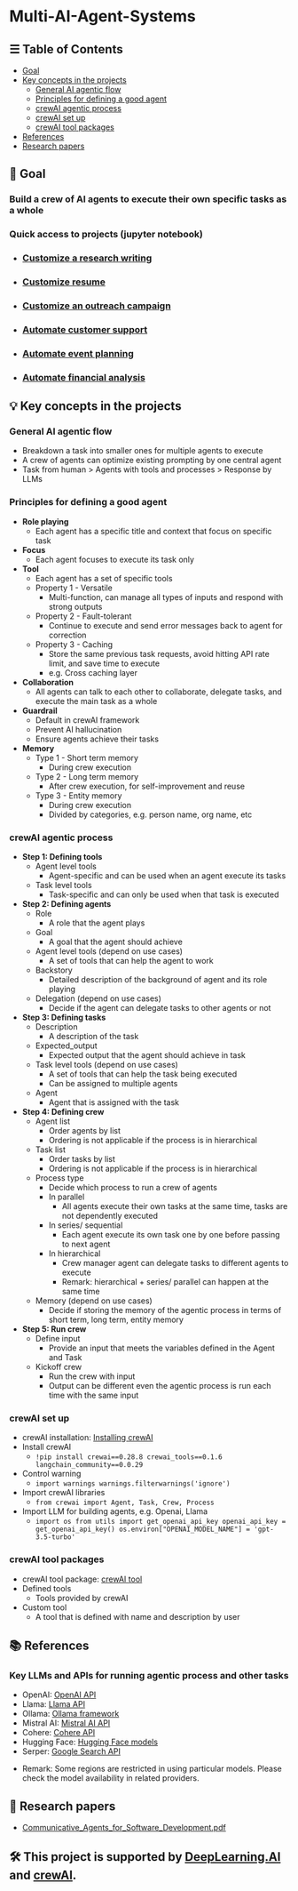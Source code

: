 # Multi-AI-Agent-Systems

## ☰ Table of Contents
- [Goal](https://github.com/SC92113/Multi-AI-Agent-System/tree/main?tab=readme-ov-file#-goal)
- [Key concepts in the projects](https://github.com/SC92113/Multi-AI-Agent-System/tree/main?tab=readme-ov-file#-key-concepts-in-the-projects)
  - [General AI agentic flow](https://github.com/SC92113/Multi-AI-Agent-System/tree/main?tab=readme-ov-file#general-ai-agentic-flow)
  - [Principles for defining a good agent](https://github.com/SC92113/Multi-AI-Agent-System?tab=readme-ov-file#principles-for-defining-a-good-agent)
  - [crewAI agentic process](https://github.com/SC92113/Multi-AI-Agent-System?tab=readme-ov-file#crewai-agentic-process)
  - [crewAI set up](https://github.com/SC92113/Multi-AI-Agent-System?tab=readme-ov-file#crewai-set-up)
  - [crewAI tool packages](https://github.com/SC92113/Multi-AI-Agent-System?tab=readme-ov-file#crewai-tool-packages)
- [References](https://github.com/SC92113/Multi-AI-Agent-System/tree/main?tab=readme-ov-file#-references)
- [Research papers](https://github.com/SC92113/Multi-AI-Agent-System/tree/main?tab=readme-ov-file#-research-papers)

## 🎯 Goal
### Build a crew of AI agents to execute their own specific tasks as a whole
### Quick access to projects (jupyter notebook)
- ### [Customize a research writing](https://github.com/SC92113/Multi-AI-Agent-Systems/blob/93bfe0a33996f1716fea4d6f8eed97e56885b572/Research_Writing_Agent.ipynb)
- ### [Customize resume](https://github.com/SC92113/Multi-AI-Agent-Systems/blob/93bfe0a33996f1716fea4d6f8eed97e56885b572/Resume_Customization_Agent.ipynb)
- ### [Customize an outreach campaign](https://github.com/SC92113/Multi-AI-Agent-Systems/blob/93bfe0a33996f1716fea4d6f8eed97e56885b572/Customer_Outreach_System_Agent.ipynb)
- ### [Automate customer support](https://github.com/SC92113/Multi-AI-Agent-Systems/blob/93bfe0a33996f1716fea4d6f8eed97e56885b572/Customer_Support_Automation.ipynb)
- ### [Automate event planning](https://github.com/SC92113/Multi-AI-Agent-Systems/blob/93bfe0a33996f1716fea4d6f8eed97e56885b572/Event_Planning_Automation_Agent.ipynb)
- ### [Automate financial analysis](https://github.com/SC92113/Multi-AI-Agent-Systems/blob/93bfe0a33996f1716fea4d6f8eed97e56885b572/Financial_Analysis_Agent.ipynb)

## 💡 Key concepts in the projects
### General AI agentic flow
- Breakdown a task into smaller ones for multiple agents to execute
- A crew of agents can optimize existing prompting by one central agent
- Task from human > Agents with tools and processes > Response by LLMs

### Principles for defining a good agent
- **Role playing**
  - Each agent has a specific title and context that focus on specific task
- **Focus**
  - Each agent focuses to execute its task only
- **Tool**
  - Each agent has a set of specific tools
  - Property 1 - Versatile
    - Multi-function, can manage all types of inputs and respond with strong outputs
  - Property 2 - Fault-tolerant
    - Continue to execute and send error messages back to agent for correction
  - Property 3 - Caching
    - Store the same previous task requests, avoid hitting API rate limit, and save time to execute
    - e.g. Cross caching layer
- **Collaboration**
  - All agents can talk to each other to collaborate, delegate tasks, and execute the main task as a whole
- **Guardrail**
  - Default in crewAI framework
  - Prevent AI hallucination
  - Ensure agents achieve their tasks
- **Memory**
  - Type 1 - Short term memory
    - During crew execution
  - Type 2 - Long term memory
    - After crew execution, for self-improvement and reuse 
  - Type 3 - Entity memory
    - During crew execution
    - Divided by categories, e.g. person name, org name, etc

### crewAI agentic process
- **Step 1: Defining tools**
  - Agent level tools
    - Agent-specific and can be used when an agent execute its tasks
  - Task level tools 
    - Task-specific and can only be used when that task is executed
- **Step 2: Defining agents**
  - Role
    - A role that the agent plays
  - Goal
    - A goal that the agent should achieve
  - Agent level tools (depend on use cases)
    - A set of tools that can help the agent to work
  - Backstory
    - Detailed description of the background of agent and its role playing 
  - Delegation (depend on use cases)
    - Decide if the agent can delegate tasks to other agents or not
- **Step 3: Defining tasks**
  - Description
    - A description of the task
  - Expected_output
    - Expected output that the agent should achieve in task
  - Task level tools (depend on use cases)
    - A set of tools that can help the task being executed
    - Can be assigned to multiple agents
  - Agent
    - Agent that is assigned with the task
- **Step 4: Defining crew**
  - Agent list
    - Order agents by list
    - Ordering is not applicable if the process is in hierarchical
  - Task list
    - Order tasks by list
    - Ordering is not applicable if the process is in hierarchical
  - Process type
    - Decide which process to run a crew of agents
    - In parallel
      - All agents execute their own tasks at the same time, tasks are not dependently executed
    - In series/ sequential
      - Each agent execute its own task one by one before passing to next agent
    - In hierarchical
      - Crew manager agent can delegate tasks to different agents to execute
      - Remark: hierarchical + series/ parallel can happen at the same time
  - Memory (depend on use cases)
    - Decide if storing the memory of the agentic process in terms of short term, long term, entity memory
- **Step 5: Run crew**
  - Define input
    - Provide an input that meets the variables defined in the Agent and Task 
  - Kickoff crew
    - Run the crew with input
    - Output can be different even the agentic process is run each time with the same input

### crewAI set up
- crewAI installation: [Installing crewAI](https://docs.crewai.com/getting-started/Installing-CrewAI/)
- Install crewAI
  - `!pip install crewai==0.28.8 crewai_tools==0.1.6 langchain_community==0.0.29`
- Control warning
  - `import warnings
    warnings.filterwarnings('ignore')`
- Import crewAI libraries
  - `from crewai import Agent, Task, Crew, Process`
- Import LLM for building agents, e.g. Openai, Llama
  - `import os
    from utils import get_openai_api_key
    openai_api_key = get_openai_api_key()
    os.environ["OPENAI_MODEL_NAME"] = 'gpt-3.5-turbo'`

### crewAI tool packages
- crewAI tool package: [crewAI tool](https://docs.crewai.com/core-concepts/Tools/)
- Defined tools
  - Tools provided by crewAI
- Custom tool
  - A tool that is defined with name and description by user

## 📚 References 
### Key LLMs and APIs for running agentic process and other tasks

- OpenAI: [OpenAI API](https://platform.openai.com/login?launch)
- Llama: [Llama API](https://www.llama-api.com/)
- Ollama: [Ollama framework](https://ollama.com/)
- Mistral AI: [Mistral AI API](https://docs.mistral.ai/api/)
- Cohere: [Cohere API](https://docs.cohere.com/)
- Hugging Face: [Hugging Face models](https://huggingface.co/models)
- Serper: [Google Search API](https://serper.dev/?gad_source=1&gclid=Cj0KCQjw8MG1BhCoARIsAHxSiQnrNkCFKl50asaTMGGs7v7_CqZO11xifflridfnUkHYfErJ2nBh7DIaAnDJEALw_wcB)

* Remark: Some regions are restricted in using particular models. Please check the model availability in related providers.
    
## 🔎 Research papers
- [Communicative_Agents_for_Software_Development.pdf](https://github.com/SC92113/Multi-AI-Agent-Systems/blob/93bfe0a33996f1716fea4d6f8eed97e56885b572/Communicative_Agents_for_Software_Development.pdf)

## 🛠️ This project is supported by [DeepLearning.AI](https://www.deeplearning.ai/) and [crewAI](https://www.crewai.com/).
